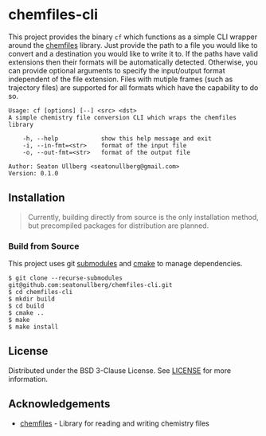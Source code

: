 # chemfiles-cli

This project provides the binary `cf` which functions as a simple CLI wrapper around the [chemfiles](https://github.com/chemfiles/chemfiles) library. Just provide the path to a file you would like to convert and a destination you would like to write it to. If the paths have valid extensions then their formats will be automatically detected. Otherwise, you can provide optional arguments to specify the input/output format independent of the file extension. Files with mutiple frames (such as trajectory files) are supported for all formats which have the capability to do so.

```
Usage: cf [options] [--] <src> <dst>
A simple chemistry file conversion CLI which wraps the chemfiles library

    -h, --help            show this help message and exit
    -i, --in-fmt=<str>    format of the input file
    -o, --out-fmt=<str>   format of the output file

Author: Seaton Ullberg <seatonullberg@gmail.com>
Version: 0.1.0
```

## Installation

> Currently, building directly from source is the only installation method, but precompiled packages for distribution are planned.

### Build from Source

This project uses git [submodules](https://git-scm.com/book/en/v2/Git-Tools-Submodules) and [cmake](https://cmake.org/) to manage dependencies.

```shell
$ git clone --recurse-submodules git@github.com:seatonullberg/chemfiles-cli.git
$ cd chemfiles-cli
$ mkdir build
$ cd build
$ cmake ..
$ make
$ make install
```

## License

Distributed under the BSD 3-Clause License. See [LICENSE](./LICENSE) for more information. 

## Acknowledgements

* [chemfiles](https://github.com/chemfiles/chemfiles) - Library for reading and writing chemistry files